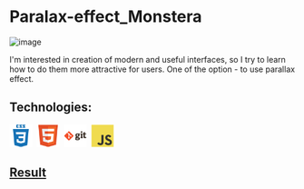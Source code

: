# Paralax-effect_Monstera

![image](https://github.com/G-o-T/Paralax-effect_Monstera/assets/95774476/7af97190-1a43-4481-b4ad-40257a5612b5)


I'm interested in creation of modern and useful interfaces, so I try to learn how to do them more attractive for users. One of the option - to use parallax effect.

## Technologies:
<div>
  <img src="https://github.com/devicons/devicon/blob/master/icons/css3/css3-plain-wordmark.svg"  title="CSS3" alt="CSS" width="40" height="40"/>&nbsp;
  <img src="https://github.com/devicons/devicon/blob/master/icons/html5/html5-original.svg" title="HTML5" alt="HTML" width="40" height="40"/>&nbsp;
  <img src="https://github.com/devicons/devicon/blob/master/icons/git/git-original-wordmark.svg" title="GIT" alt="CIT" width="40" height="40"/>&nbsp;
  <img src="https://github.com/devicons/devicon/blob/master/icons/javascript/javascript-original.svg" title="JS" alt="JS" width="40" height="40"/>
</div>

## [Result](https://g-o-t.github.io/Paralax-effect_Monstera/)

